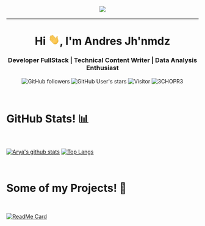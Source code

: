 <p align="center">
  <img src="https://github.com/thompsonemerson/thompsonemerson/raw/master/cover-thompson.png" height="200"/>
</p>
<hr>
<h1 align="center">Hi <img src="https://raw.githubusercontent.com/ABSphreak/ABSphreak/master/gifs/Hi.gif" width="30px">, I'm Andres Jh'nmdz</h1>
<h3 align="center">Developer FullStack | Technical Content Writer | Data Analysis Enthusiast</h3>
<div align="center">
  
![GitHub followers](https://img.shields.io/github/followers/3CHOPR3?style=social) ![GitHub User's stars](https://img.shields.io/github/stars/3CHOPR3?style=social) ![Visitor](https://visitor-badge.laobi.icu/badge?page_id=3CHOPR3.repoName) <img src="https://komarev.com/ghpvc/?username=3CHOPR3" alt="3CHOPR3" />

</div>





<Br>
<h1>GitHub Stats! 📊</h1>
<Br>

[![Arya's github stats](https://github-readme-stats.vercel.app/api?username=3CHOPR3&show_icons=true&theme=merko)](https://github.com/3CHOPR3/github-readme-stats) 
[![Top Langs](https://github-readme-stats.vercel.app/api/top-langs/?username=3CHOPR3&layout=compact&theme=merko)](https://github.com/3CHOPR3/github-readme-stats)









<Br>
<h1>Some of my Projects! 🎨</h1>
<Br>
  
[![ReadMe Card](https://github-readme-stats.vercel.app/api/pin/?username=3CHOPR3&repo=admin-panel)](https://github.com/3CH0PR3/admin-panel)
